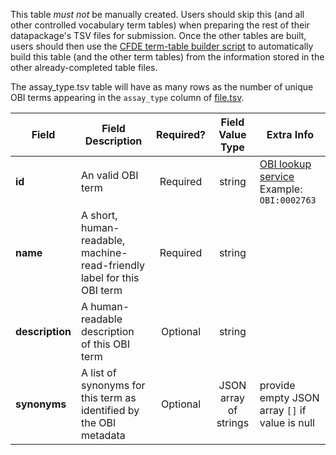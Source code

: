 This table *must not* be manually created. Users should skip this (and all other controlled vocabulary term tables) when preparing the rest of their datapackage's TSV files for submission. Once the other tables are built, users should then use the [CFDE term-table builder script](https://osf.io/bq6k9/) to automatically build this table (and the other term tables) from the information stored in the other already-completed table files.

The assay_type.tsv table will have as many rows as the number of unique OBI terms appearing in the `assay_type` column of [file.tsv](./TableInfo:-file.tsv).


Field | Field Description | Required? | Field Value Type | Extra Info 
------|-------------------|:-----------:|:-------------:|------------
**id** | An valid OBI term | Required | string | [OBI lookup service](http://www.ontobee.org/ontology/OBI?iri=http://purl.obolibrary.org/obo/OBI_0000070) <br/> Example: `OBI:0002763` 
**name** | A short, human-readable, machine-read-friendly label for this OBI term| Required | string
**description** | A human-readable description of this OBI term | Optional | string
**synonyms** | A list of synonyms for this term as identified by the OBI metadata | Optional | JSON array of strings | provide empty JSON array `[]` if value is null
